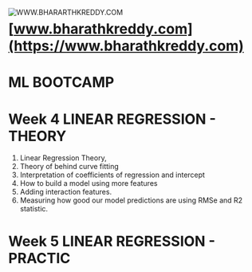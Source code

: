 <a href="https://www.bharathkreddy.com"><img align="left" src="https://i.imgur.com/axjt3Qe.png" alt="WWW.BHARARTHKREDDY.COM" title="www.bharathkreddy.com"></a>
# [www.bharathkreddy.com](https://www.bharathkreddy.com)

# ML BOOTCAMP 
# Week 4 LINEAR REGRESSION - THEORY

1. Linear Regression Theory,
2. Theory of behind curve fitting 
3. Interpretation of coefficients of regression and intercept
4. How to build a model using more features
5. Adding interaction features.
6. Measuring how good our model predictions are using RMSe and R2 statistic.

# Week 5 LINEAR REGRESSION - PRACTIC
